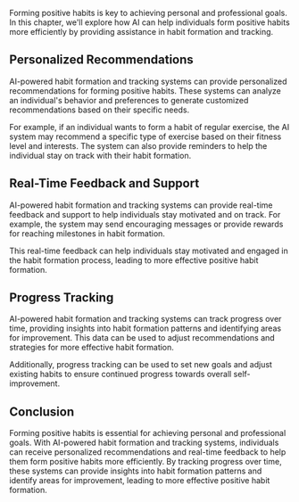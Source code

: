
Forming positive habits is key to achieving personal and professional goals. In this chapter, we'll explore how AI can help individuals form positive habits more efficiently by providing assistance in habit formation and tracking.

Personalized Recommendations
----------------------------

AI-powered habit formation and tracking systems can provide personalized recommendations for forming positive habits. These systems can analyze an individual's behavior and preferences to generate customized recommendations based on their specific needs.

For example, if an individual wants to form a habit of regular exercise, the AI system may recommend a specific type of exercise based on their fitness level and interests. The system can also provide reminders to help the individual stay on track with their habit formation.

Real-Time Feedback and Support
------------------------------

AI-powered habit formation and tracking systems can provide real-time feedback and support to help individuals stay motivated and on track. For example, the system may send encouraging messages or provide rewards for reaching milestones in habit formation.

This real-time feedback can help individuals stay motivated and engaged in the habit formation process, leading to more effective positive habit formation.

Progress Tracking
-----------------

AI-powered habit formation and tracking systems can track progress over time, providing insights into habit formation patterns and identifying areas for improvement. This data can be used to adjust recommendations and strategies for more effective habit formation.

Additionally, progress tracking can be used to set new goals and adjust existing habits to ensure continued progress towards overall self-improvement.

Conclusion
----------

Forming positive habits is essential for achieving personal and professional goals. With AI-powered habit formation and tracking systems, individuals can receive personalized recommendations and real-time feedback to help them form positive habits more efficiently. By tracking progress over time, these systems can provide insights into habit formation patterns and identify areas for improvement, leading to more effective positive habit formation.
